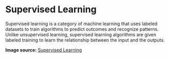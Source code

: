 # Supervised Learning

Supervised learning is a category of machine learning that uses labeled datasets to train algorithms to predict outcomes and recognize patterns. Unlike unsupervised learning, supervised learning algorithms are given labeled training to learn the relationship between the input and the outputs. 

**Image source:** [Supervised Learning](https://www.kdnuggets.com/understanding-supervised-learning-theory-and-overview)
